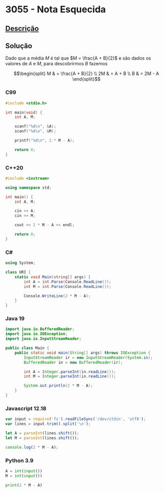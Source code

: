 # 3055 - Nota Esquecida

## [Descrição](https://www.beecrowd.com.br/judge/pt/problems/view/3055)

## Solução

Dado que a média $M$ é tal que $M = \frac{A + B}{2}$ e são dados os valores de $A$ e $M$, para descobrirmos $B$ fazemos

$$\begin{split}
M & = \frac{A + B}{2} \\
2M & = A + B \\
B & = 2M - A
\end{split}$$

### C99
```c
#include <stdio.h>

int main(void) {
    int A, M;

    scanf("%d\n", &A);
    scanf("%d\n", &M);

    printf("%d\n", 2 * M - A);

    return 0;
}
```

### C++20
```cpp
#include <iostream>

using namespace std;

int main() {
    int A, M;

    cin >> A;
    cin >> M;

    cout << 2 * M - A << endl;

    return 0;
}
```

### C#
```cs
using System;

class URI {
    static void Main(string[] args) {
        int A = int.Parse(Console.ReadLine());
        int M = int.Parse(Console.ReadLine());

        Console.WriteLine(2 * M - A);
    }
}
```

### Java 19
```java
import java.io.BufferedReader;
import java.io.IOException;
import java.io.InputStreamReader;

public class Main {
    public static void main(String[] args) throws IOException {
        InputStreamReader ir = new InputStreamReader(System.in);
        BufferedReader in = new BufferedReader(ir);

        int A = Integer.parseInt(in.readLine());
        int M = Integer.parseInt(in.readLine());

        System.out.println(2 * M - A);
    }
}
```

### Javascript 12.18
```js
var input = require('fs').readFileSync('/dev/stdin', 'utf8');
var lines = input.trim().split('\n');

let A = parseInt(lines.shift());
let M = parseInt(lines.shift());

console.log(2 * M - A);
```

### Python 3.9
```py
A = int(input())
M = int(input())

print(2 * M - A)
```